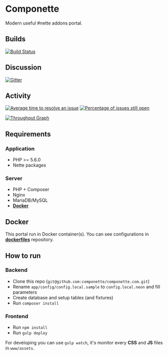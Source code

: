 # Componette

Modern useful #nette addons portal.

## Builds
[![Build Status](https://img.shields.io/travis/componette/componette.com.svg?style=flat-square)](https://travis-ci.org/componette/componette.com)

## Discussion
[![Gitter](https://img.shields.io/gitter/room/componette/componette.svg)](https://gitter.im/componette/componette)

## Activity

[![Average time to resolve an issue](http://isitmaintained.com/badge/resolution/componette/componette.com.svg)](http://isitmaintained.com/project/componette/componette.com)
[![Percentage of issues still open](http://isitmaintained.com/badge/open/componette/componette.com.svg)](http://isitmaintained.com/project/componette/componette.com)

[![Throughput Graph](https://graphs.waffle.io/componette/componette.com/throughput.svg)](https://waffle.io/componette/componette.com/metrics)


## Requirements

### Application

* PHP >= 5.6.0
* Nette packages

### Server

* PHP + Composer
* Nginx
* MariaDB/MySQL
* [**Docker**](https://github.com/componette/dockerfiles)

## Docker

This portal run in Docker container(s). You can see configurations in [**dockerfiles**](https://github.com/componette/dockerfiles) repository.

## How to run

### Backend

- Clone this repo (`git@github.com:componette/componette.com.git`)
- Rename `app/config/config.local.sample` to `config.local.neon` and fill parameters
- Create database and setup tables (and fixtures)
- Run `composer install`

### Frontend

- Run `npm install`
- Run `gulp deploy`

For developing you can use `gulp watch`, it's monitor every **CSS** and **JS** files in `www/assets`.
